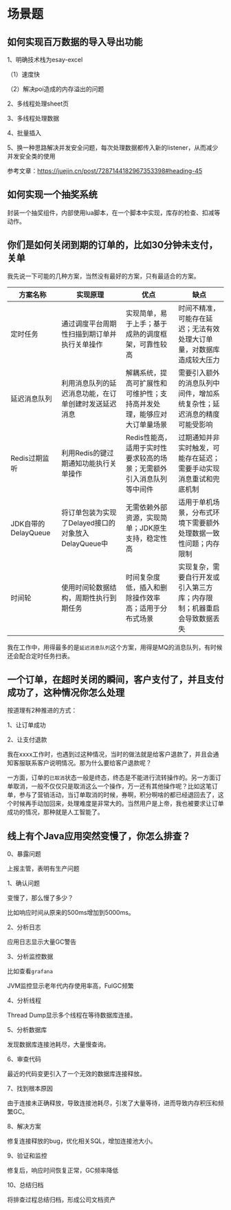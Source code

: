 # 场景题

## 如何实现百万数据的导入导出功能

1、明确技术栈为esay-excel

（1）速度快

（2）解决poi造成的内存溢出的问题

2、多线程处理sheet页

3、多线程处理数据

4、批量插入

5、换一种思路解决并发安全问题，每次处理数据都传入新的listener，从而减少并发安全类的使用

参考文章：https://juejin.cn/post/7287144182967353398#heading-45



## 如何实现一个抽奖系统

封装一个抽奖组件，内部使用lua脚本，在一个脚本中实现，库存的检查、扣减等动作。





## 你们是如何关闭到期的订单的，比如30分钟未支付，关单

我先说一下可能的几种方案，当然没有最好的方案，只有最适合的方案。

| 方案名称            | 实现原理                                             | 优点                                                         | 缺点                                                         |
| ------------------- | ---------------------------------------------------- | ------------------------------------------------------------ | ------------------------------------------------------------ |
| 定时任务            | 通过调度平台周期性扫描到期订单并执行关单操作         | 实现简单，易于上手；基于成熟的调度框架，可靠性较高           | 时间不精准，可能存在延迟；无法有效处理大订单量，对数据库造成较大压力 |
| 延迟消息队列        | 利用消息队列的延迟消息功能，在订单创建时发送延迟消息 | 解耦系统，提高可扩展性和可维护性；支持高并发处理，能够应对大订单量场景 | 需要引入额外的消息队列中间件，增加系统复杂性；延迟消息的精度可能受影响 |
| Redis过期监听       | 利用Redis的键过期通知功能执行关单操作                | Redis性能高，适用于实时性要求较高的场景；无需额外引入消息队列等中间件 | 过期通知并非实时触发，可能存在延迟；需要手动实现消息重试和兜底机制 |
| JDK自带的DelayQueue | 将订单包装为实现了Delayed接口的对象放入DelayQueue中  | 无需依赖外部资源，实现简单；JDK原生支持，稳定性高            | 适用于单机场景，分布式环境下需要额外处理数据一致性问题；内存限制 |
| 时间轮              | 使用时间轮数据结构，周期性执行到期任务               | 时间复杂度低，插入和删除操作效率高；适用于分布式场景         | 实现复杂，需要自行开发或引入第三方库；内存限制；机器重启会导致数据丢失 |

我在工作中，用得最多的是`延迟消息队列`这个方案，用得是MQ的消息队列，有时候还会配合定时任务扫表。





## 一个订单，在超时关闭的瞬间，客户支付了，并且支付成功了，这种情况你怎么处理

按道理有2种推进的方式：

1、让订单成功

2、让支付退款

我在xxxx工作时，也遇到过这种情况，当时的做法就是给客户退款了，并且会通知客服联系客户说明情况。那为什么要给客户退款呢？

一方面，订单的`已取消`状态一般是终态，终态是不能进行流转操作的。另一方面订单取消，一般不仅仅只是取消这么一个操作，万一还有其他操作呢？比如这笔订单，参与了营销活动，当订单取消的时候，券啊，积分啊啥的都已经退回去了，这个时候再手动加回来，处理难度是非常大的。当然用户是上帝，我也被要求让订单成功的情况，那种就是人工智能了。



## 线上有个Java应用突然变慢了，你怎么排查？

0、暴露问题

上报主管，表明有生产问题

1、确认问题

变慢了，那么慢了多少？

比如响应时间从原来的500ms增加到5000ms。

2、分析日志

应用日志显示大量GC警告

3、分析监控数据

比如查看`grafana`

JVM监控显示老年代内存使用率高，FulGC频繁

4、分析线程

Thread Dump显示多个线程在等待数据库连接。

5、分析数据库

发现数据库连接池耗尽，大量慢查询。

6、审查代码

最近的代码变更引入了一个无效的数据库连接释放。

7、找到根本原因

由于连接未正确释放，导致连接池耗尽，引发了大量等待，进而导致内存积压和频繁GC。

8、解决方案

修复连接释放的bug，优化相关SQL，增加连接池大小。

9、验证和监控

修复后，响应时间恢复正常，GC频率降低

10、总结归档

将排查过程总结归档，形成公司文档资产






